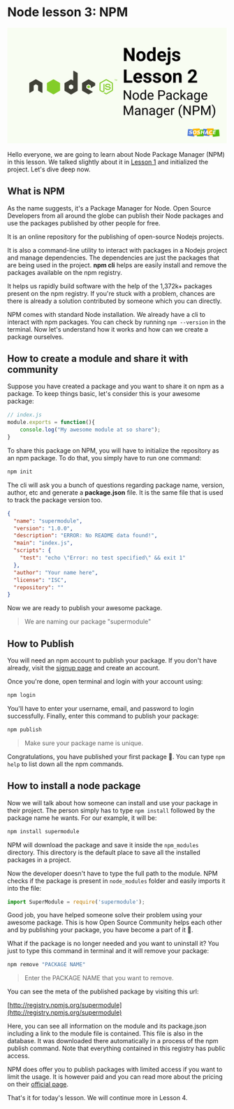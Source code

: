 # Node lesson 3: NPM

![cover](./nodejs-l3.png)

Hello everyone, we are going to learn about Node Package Manager (NPM) in this lesson. We talked slightly about it in [Lesson 1](https://blog.soshace.com/1-lessons-nodejs-modules/) and initialized the project. Let's dive deep now.

## What is NPM

As the name suggests, it's a Package Manager for Node. Open Source Developers from all around the globe can publish their Node packages and use the packages published by other people for free.

It is an online repository for the publishing of open-source Nodejs projects.

It is also a command-line utility to interact with packages in a Nodejs project and manage dependencies. The dependencies are just the packages that are being used in the project. **npm cli** helps are easily install and remove the packages available on the npm registry.

It helps us rapidly build software with the help of the 1,372k+ packages present on the npm registry. If you're stuck with a problem, chances are there is already a solution contributed by someone which you can directly.

NPM comes with standard Node installation. We already have a cli to interact with npm packages. You can check by running `npm --version` in the terminal. Now let's understand how it works and how can we create a package ourselves.

## How to create a module and share it with community

Suppose you have created a package and you want to share it on npm as a package. To keep things basic, let's consider this is your awesome package:

```js
// index.js
module.exports = function(){
    console.log("My awesome module at so share");
}
```

To share this package on NPM, you will have to initialize the repository as an npm package. To do that, you simply have to run one command:

```sh
npm init
```

The cli will ask you a bunch of questions regarding package name, version, author, etc and generate a **package.json** file. It is the same file that is used to track the package version too.

```json
{
  "name": "supermodule",
  "version": "1.0.0",
  "description": "ERROR: No README data found!",
  "main": "index.js",
  "scripts": {
    "test": "echo \"Error: no test specified\" && exit 1"
  },
  "author": "Your name here",
  "license": "ISC",
  "repository": ""
}
```

Now we are ready to publish your awesome package.

> We are naming our package "supermodule"

## How to Publish

You will need an npm account to publish your package. If you don't have already, visit the [signup page](https://www.npmjs.com/signup) and create an account.

Once you're done, open terminal and login with your account using:

```sh
npm login
```

You'll have to enter your username, email, and password to login successfully. Finally, enter this command to publish your package:

```sh
npm publish
```

> Make sure your package name is unique.

Congratulations, you have published your first package 🎉. You can type `npm help` to list down all the npm commands.

## How to install a node package

Now we will talk about how someone can install and use your package in their project. The person simply has to type `npm install` followed by the package name he wants. For our example, it will be:

```sh
npm install supermodule
```

NPM will download the package and save it inside the `npm_modules` directory. This directory is the default place to save all the installed packages in a project.

Now the developer doesn't have to type the full path to the module. NPM checks if the package is present in `node_modules` folder and easily imports it into the file:

```js
import SuperModule = require('supermodule');
```

Good job, you have helped someone solve their problem using your awesome package. This is how Open Source Community helps each other and by publishing your package, you have become a part of it 🎉.

What if the package is no longer needed and you want to uninstall it? You just to type this command in terminal and it will remove your package:

```sh
npm remove "PACKAGE NAME"
```

> Enter the PACKAGE NAME that you want to remove.

You can see the meta of the published package by visiting this url: 

[http://registry.npmjs.org/supermodule](http://registry.npmjs.org/supermodule)

Here, you can see all information on the module and its package.json including a link to the module file is contained.
This file is also in the database. It was downloaded there automatically in a process of the npm publish command. Note that everything contained in this registry has public access.

NPM does offer you to publish packages with limited access if you want to limit the usage. It is however paid and you can read more about the pricing on their [official page](https://www.npmjs.com/products).

That's it for today's lesson. We will continue more in Lesson 4. 